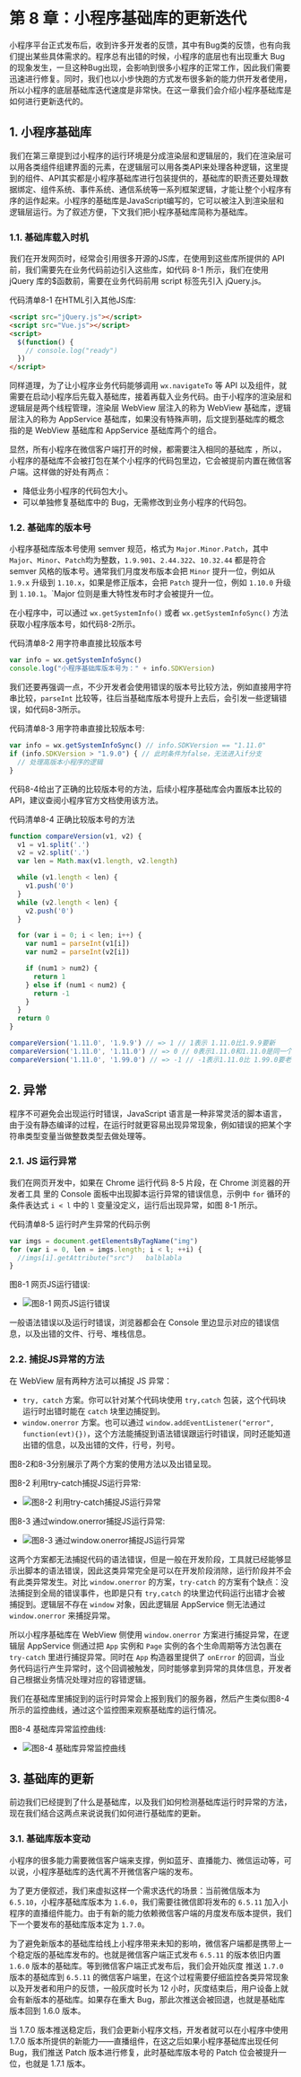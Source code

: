 # 第 8 章：小程序基础库的更新迭代

小程序平台正式发布后，收到许多开发者的反馈，其中有Bug类的反馈，也有向我们提出某些具体需求的。程序总有出错的时候，小程序的底层也有出现重大 Bug 的现象发生，一旦这种Bug出现，会影响到很多小程序的正常工作，因此我们需要迅速进行修复。同时，我们也以小步快跑的方式发布很多新的能力供开发者使用，所以小程序的底层基础库迭代速度是非常快。在这一章我们会介绍小程序基础库是如何进行更新迭代的。

## 1. 小程序基础库

我们在第三章提到过小程序的运行环境是分成渲染层和逻辑层的，我们在渲染层可以用各类组件组建界面的元素，在逻辑层可以用各类API来处理各种逻辑，这里提到的组件、API其实都是小程序基础库进行包装提供的，基础库的职责还要处理数据绑定、组件系统、事件系统、通信系统等一系列框架逻辑，才能让整个小程序有序的运作起来。小程序的基础库是JavaScript编写的，它可以被注入到渲染层和逻辑层运行。为了叙述方便，下文我们把小程序基础库简称为基础库。

### 1.1. 基础库载入时机

我们在开发网页时，经常会引用很多开源的JS库，在使用到这些库所提供的 API 前，我们需要先在业务代码前边引入这些库，如代码 8-1 所示，我们在使用 jQuery 库的$函数前，需要在业务代码前用 script 标签先引入 jQuery.js。

代码清单8-1 在HTML引入其他JS库:

```html
<script src="jQuery.js"></script>
<script src="Vue.js"></script>
<script>
  $(function() {
    // console.log("ready")
  })
</script>
```

同样道理，为了让小程序业务代码能够调用 `wx.navigateTo` 等 API 以及组件，就需要在启动小程序后先载入基础库，接着再载入业务代码。由于小程序的渲染层和逻辑层是两个线程管理，渲染层 WebView 层注入的称为 WebView 基础库，逻辑层注入的称为 AppService 基础库，如果没有特殊声明，后文提到基础库的概念指的是 WebView 基础库和 AppService 基础库两个的组合。

显然，所有小程序在微信客户端打开的时候，都需要注入相同的基础库 ，所以，小程序的基础库不会被打包在某个小程序的代码包里边，它会被提前内置在微信客户端。这样做的好处有两点：

* 降低业务小程序的代码包大小。
* 可以单独修复基础库中的 Bug，无需修改到业务小程序的代码包。

### 1.2. 基础库的版本号

小程序基础库版本号使用 semver 规范，格式为 `Major.Minor.Patch`，其中 `Major`、`Minor`、`Patch`均为整数，`1.9.901`、`2.44.322`、`10.32.44` 都是符合 semver 风格的版本号。通常我们月度发布版本会把 `Minor` 提升一位，例如从 `1.9.x` 升级到 `1.10.x`，如果是修正版本，会把 `Patch` 提升一位，例如 `1.10.0` 升级到 `1.10.1`。`Major 位则是重大特性发布时才会被提升一位。

在小程序中，可以通过 `wx.getSystemInfo()` 或者 `wx.getSystemInfoSync()` 方法获取小程序版本号，如代码8-2所示。

代码清单8-2 用字符串直接比较版本号

```javascript
var info = wx.getSystemInfoSync()
console.log("小程序基础库版本号为：" + info.SDKVersion)
```

我们还要再强调一点，不少开发者会使用错误的版本号比较方法，例如直接用字符串比较，`parseInt` 比较等，往后当基础库版本号提升上去后，会引发一些逻辑错误，如代码8-3所示。

代码清单8-3 用字符串直接比较版本号:

```javascript
var info = wx.getSystemInfoSync() // info.SDKVersion == "1.11.0"
if (info.SDKVersion > "1.9.0") { // 此时条件为false，无法进入if分支
  // 处理高版本小程序的逻辑
}
```

代码8-4给出了正确的比较版本号的方法，后续小程序基础库会内置版本比较的API，建议查阅小程序官方文档使用该方法。

代码清单8-4 正确比较版本号的方法

```javascript
function compareVersion(v1, v2) {
  v1 = v1.split('.')
  v2 = v2.split('.')
  var len = Math.max(v1.length, v2.length)

  while (v1.length < len) {
    v1.push('0')
  }
  while (v2.length < len) {
    v2.push('0')
  }

  for (var i = 0; i < len; i++) {
    var num1 = parseInt(v1[i])
    var num2 = parseInt(v2[i])

    if (num1 > num2) {
      return 1
    } else if (num1 < num2) {
      return -1
    }
  }
  return 0
}

compareVersion('1.11.0', '1.9.9') // => 1 // 1表示 1.11.0比1.9.9要新
compareVersion('1.11.0', '1.11.0') // => 0 // 0表示1.11.0和1.11.0是同一个版本
compareVersion('1.11.0', '1.99.0') // => -1 // -1表示1.11.0比 1.99.0要老
```

## 2. 异常

程序不可避免会出现运行时错误，JavaScript 语言是一种非常灵活的脚本语言，由于没有静态编译的过程，在运行时就更容易出现异常现象，例如错误的把某个字符串类型变量当做整数类型去做处理等。

### 2.1. JS 运行异常

我们在网页开发中，如果在 Chrome 运行代码 8-5 片段，在 Chrome 浏览器的开发者工具 里的 Console 面板中出现脚本运行异常的错误信息，示例中 `for` 循环的条件表达式 `i < l` 中的 `l` 变量没定义，运行后出现异常，如图 8-1 所示。

代码清单8-5 运行时产生异常的代码示例

```javascript
var imgs = document.getElementsByTagName("img")
for (var i = 0, len = imgs.length; i < l; ++i) {
  //imgs[i].getAttribute("src")   balblabla
}
```

图8-1 网页JS运行错误:

* ![图8-1 网页JS运行错误](./images/8/1.png)

一般语法错误以及运行时错误，浏览器都会在 Console 里边显示对应的错误信息，以及出错的文件、行号、堆栈信息。

### 2.2. 捕捉JS异常的方法

在 WebView 层有两种方法可以捕捉 JS 异常：

* `try, catch` 方案。你可以针对某个代码块使用 `try,catch` 包装，这个代码块运行时出错时能在 `catch` 块里边捕捉到。
* `window.onerror` 方案。也可以通过 `window.addEventListener("error", function(evt){})`，这个方法能捕捉到语法错误跟运行时错误，同时还能知道出错的信息，以及出错的文件，行号，列号。

图8-2和8-3分别展示了两个方案的使用方法以及出错呈现。

图8-2 利用try-catch捕捉JS运行异常:

* ![图8-2 利用try-catch捕捉JS运行异常](./images/8/2.png)

图8-3 通过window.onerror捕捉JS运行异常:

* ![图8-3 通过window.onerror捕捉JS运行异常](./images/8/3.png)

这两个方案都无法捕捉代码的语法错误，但是一般在开发阶段，工具就已经能够显示出脚本的语法错误，因此这类异常完全是可以在开发阶段消除，运行阶段并不会有此类异常发生。对比 `window.onerror` 的方案，`try-catch` 的方案有个缺点：没法捕捉到全局的错误事件，也即是只有 `try,catch` 的块里边代码运行出错才会被捕捉到。逻辑层不存在 `window` 对象，因此逻辑层 AppService 侧无法通过 `window.onerror` 来捕捉异常。

所以小程序基础库在 WebView 侧使用 `window.onerror` 方案进行捕捉异常，在逻辑层 AppService 侧通过把 `App` 实例和 `Page` 实例的各个生命周期等方法包裹在 `try-catch` 里进行捕捉异常。同时在 `App` 构造器里提供了 `onError` 的回调，当业务代码运行产生异常时，这个回调被触发，同时能够拿到异常的具体信息，开发者自己根据业务情况处理对应的容错逻辑。

我们在基础库里捕捉到的运行时异常会上报到我们的服务器，然后产生类似图8-4所示的监控曲线，通过这个监控图来观察基础库的运行情况。

图8-4 基础库异常监控曲线:

* ![图8-4 基础库异常监控曲线](./images/8/4.png)

## 3. 基础库的更新

前边我们已经提到了什么是基础库，以及我们如何检测基础库运行时异常的方法，现在我们结合这两点来说说我们如何进行基础库的更新。

### 3.1. 基础库版本变动

小程序的很多能力需要微信客户端来支撑，例如蓝牙、直播能力、微信运动等，可以说，小程序基础库的迭代离不开微信客户端的发布。

为了更方便叙述，我们来虚拟这样一个需求迭代的场景：当前微信版本为 `6.5.10`，小程序基础库版本为 `1.6.0`，我们需要往微信即将发布的 `6.5.11` 加入小程序的直播组件能力。由于有新的能力依赖微信客户端的月度发布版本提供，我们下一个要发布的基础库版本定为 `1.7.0`。

为了避免新版本的基础库给线上小程序带来未知的影响，微信客户端都是携带上一个稳定版的基础库发布的。也就是微信客户端正式发布 `6.5.11` 的版本依旧内置 `1.6.0` 版本的基础库。等到微信客户端正式发布后，我们会开始灰度 推送 `1.7.0` 版本的基础库到 `6.5.11` 的微信客户端里，在这个过程需要仔细监控各类异常现象以及开发者和用户的反馈，一般灰度时长为 12 小时，灰度结束后，用户设备上就会有新版本的基础库。如果存在重大 Bug，那此次推送会被回退，也就是基础库版本回到 1.6.0 版本。

当 1.7.0 版本推送稳定后，我们会更新小程序文档，开发者就可以在小程序中使用 1.7.0 版本所提供的新能力——直播组件，在这之后如果小程序基础库出现任何 Bug，我们推送 Patch 版本进行修复，此时基础库版本号的 Patch 位会被提升一位，也就是 1.7.1 版本。


